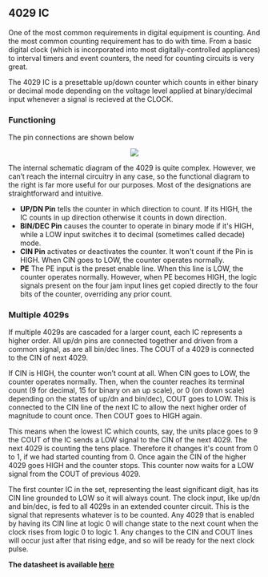 ## 4029 IC

One of the most common requirements in digital equipment is counting. And the most
common counting requirement has to do with time. From a basic digital clock (which
is incorporated into most digitally-controlled appliances) to interval timers and event
counters, the need for counting circuits is very great.

The 4029 IC is a presettable up/down counter which counts in either binary or decimal mode depending on the voltage
level applied at binary/decimal input whenever a signal is recieved at the CLOCK. 

### Functioning
The pin connections are shown below

<p align="center">
<img src="https://user-images.githubusercontent.com/58845531/79280375-d5e26180-7ecd-11ea-8fce-5c1838e54a22.png"/>
</p> 


The internal schematic diagram of the 4029 is quite complex. However, we can’t reach the internal circuitry in any
case, so the functional diagram to the right is far more useful for our purposes.
Most of the designations are straightforward and intuitive.

* __UP/DN Pin__ tells the counter in which direction to count. If its HIGH, the IC counts in up direction otherwise it counts in down direction.
* __BIN/DEC Pin__ causes the counter to operate in binary mode if it's HIGH, while a LOW input switches it to decimal (sometimes called decade) mode.
* __CIN Pin__ activates or deactivates the counter. It won't count if the Pin is HIGH. When CIN goes to LOW, the counter operates normally.
* __PE__ The PE input is the preset enable line. When this line is LOW, the counter operates normally. However, when PE becomes HIGH, the logic signals present on the four jam input lines get copied directly to the four bits of the counter, overriding any prior count.

### Multiple 4029s

If multiple 4029s are cascaded for a larger count, each IC represents a higher order.  All up/dn pins are connected together and driven from a common signal, as are all bin/dec lines. The COUT of a 4029 is connected to the CIN of next 4029.  

If CIN is HIGH, the counter won’t count at all. When CIN goes to LOW, the counter operates normally. Then, when the counter reaches its terminal count (9 for decimal, 15 for binary on an up scale), or 0 (on down scale) depending on the states of up/dn and bin/dec), COUT goes to LOW. This is connected to the CIN line of the next IC to allow the next higher order of magnitude to count once. Then COUT goes to HIGH again. 

This means when the lowest IC which counts, say, the units place goes to 9 the COUT of the IC sends a LOW signal to the CIN of the next 4029. The next 4029 is counting the tens place. Therefore it changes it's count from 0 to 1, if we had started counting from 0. Once again the CIN of the higher 4029 goes HIGH and the counter stops. This counter now waits for a LOW signal from the COUT of previous 4029. 

The first counter IC in the set, representing the least significant digit, has its CIN line grounded to LOW so it will always count. The clock input, like up/dn and bin/dec, is fed to all 4029s in an extended counter circuit. This is the signal that represents whatever is to be counted. Any 4029 that is enabled by having its CIN line at logic 0 will change state to the next count when the clock rises from logic 0 to logic 1. Any changes to the CIN and COUT lines will occur just after that rising edge, and so will be ready for the next clock pulse.

__The datasheet is available [here](https://www.renesas.com/in/en/www/doc/datasheet/cd4029bms.pdf)__
